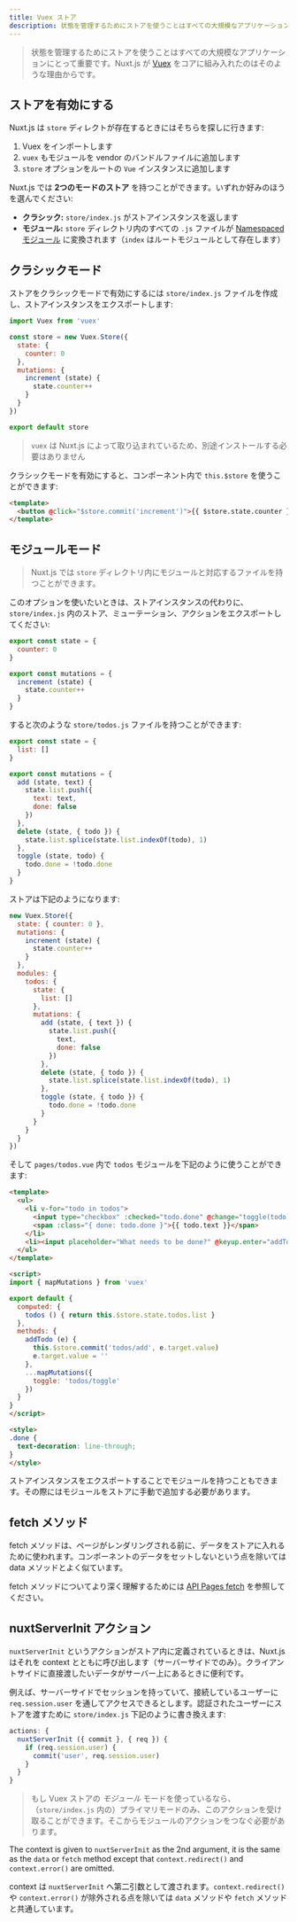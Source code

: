 ```yaml
---
title: Vuex ストア
description: 状態を管理するためにストアを使うことはすべての大規模なアプリケーションにとって重要です。Nuxt.js が Vuex をコアに組み入れたのはそのような理由からです。
---
```


<!-- title: Vuex Store -->
<!-- description: Using a store to manage the state is important for every big application, that's why nuxt.js implement Vuex in its core. -->

<!-- \> Using a store to manage the state is important to every big application, that's why nuxt.js implement [vuex](https://github.com/vuejs/vuex) in its core. -->

> 状態を管理するためにストアを使うことはすべての大規模なアプリケーションにとって重要です。Nuxt.js が [Vuex](https://github.com/vuejs/vuex) をコアに組み入れたのはそのような理由からです。

<!-- ## Activate the Store -->

## ストアを有効にする

<!-- Nuxt.js will look for the `store` directory, if it exists, it will: -->

Nuxt.js は `store` ディレクトが存在するときにはそちらを探しに行きます:

<!-- 1. Import Vuex -->
<!-- 2. Add `vuex` module in the vendors bundle -->
<!-- 3. Add the `store` option to the root `Vue` instance. -->

1. Vuex をインポートします
2. `vuex` もモジュールを vendor のバンドルファイルに追加します
3. `store` オプションをルートの `Vue` インスタンスに追加します

<!-- Nuxt.js lets you have **2 modes of store**, choose the one you prefer: -->

Nuxt.js では **2つのモードのストア** を持つことができます。いずれか好みのほうを選んでください:

<!-- - **Classic:** `store/index.js` returns a store instance -->
<!-- - **Modules:** every `.js` file inside the `store` directory is transformed as a [namespaced module](http://vuex.vuejs.org/en/modules.html) (`index` being the root module) -->

- **クラシック:** `store/index.js` がストアインスタンスを返します
- **モジュール:** `store` ディレクトリ内のすべての `.js` ファイルが [Namespaced モジュール](http://vuex.vuejs.org/en/modules.html) に変換されます（`index` はルートモジュールとして存在します）

<!-- ## Classic mode -->

## クラシックモード

<!-- To activate the store with the classic mode, we create the `store/index.js` file and export the store instance: -->

ストアをクラシックモードで有効にするには `store/index.js` ファイルを作成し、ストアインスタンスをエクスポートします:

```js
import Vuex from 'vuex'

const store = new Vuex.Store({
  state: {
    counter: 0
  },
  mutations: {
    increment (state) {
      state.counter++
    }
  }
})

export default store
```

<!-- \> We don't need to install `vuex` since it's shipped with nuxt.js -->

> `vuex` は Nuxt.js によって取り込まれているため、別途インストールする必要はありません

<!-- We can now use `this.$store` inside our components: -->

クラシックモードを有効にすると、コンポーネント内で `this.$store` を使うことができます:

```html
<template>
  <button @click="$store.commit('increment')">{{ $store.state.counter }}</button>
</template>
```

<!-- ## Modules mode -->

## モジュールモード

<!-- \> Nuxt.js lets you have a `store` directory with every file corresponding to a module. -->

> Nuxt.js では `store` ディレクトリ内にモジュールと対応するファイルを持つことができます。

<!-- If you want this option, export the state, mutations and actions in `store/index.js` instead of a store instance: -->

このオプションを使いたいときは、ストアインスタンスの代わりに、`store/index.js` 内のストア、ミューテーション、アクションをエクスポートしてください:

```js
export const state = {
  counter: 0
}

export const mutations = {
  increment (state) {
    state.counter++
  }
}
```

<!-- Then, you can have a `store/todos.js` file: -->

すると次のような `store/todos.js` ファイルを持つことができます:

```js
export const state = {
  list: []
}

export const mutations = {
  add (state, text) {
    state.list.push({
      text: text,
      done: false
    })
  },
  delete (state, { todo }) {
    state.list.splice(state.list.indexOf(todo), 1)
  },
  toggle (state, todo) {
    todo.done = !todo.done
  }
}
```

<!-- The store will be as such: -->

ストアは下記のようになります:

```js
new Vuex.Store({
  state: { counter: 0 },
  mutations: {
    increment (state) {
      state.counter++
    }
  },
  modules: {
    todos: {
      state: {
        list: []
      },
      mutations: {
        add (state, { text }) {
          state.list.push({
            text,
            done: false
          })
        },
        delete (state, { todo }) {
          state.list.splice(state.list.indexOf(todo), 1)
        },
        toggle (state, { todo }) {
          todo.done = !todo.done
        }
      }
    }
  }
})
```

<!-- And in your `pages/todos.vue`, using the `todos` module: -->

そして `pages/todos.vue` 内で `todos` モジュールを下記のように使うことができます:

```html
<template>
  <ul>
    <li v-for="todo in todos">
      <input type="checkbox" :checked="todo.done" @change="toggle(todo)">
      <span :class="{ done: todo.done }">{{ todo.text }}</span>
    </li>
    <li><input placeholder="What needs to be done?" @keyup.enter="addTodo"></li>
  </ul>
</template>

<script>
import { mapMutations } from 'vuex'

export default {
  computed: {
    todos () { return this.$store.state.todos.list }
  },
  methods: {
    addTodo (e) {
      this.$store.commit('todos/add', e.target.value)
      e.target.value = ''
    },
    ...mapMutations({
      toggle: 'todos/toggle'
    })
  }
}
</script>

<style>
.done {
  text-decoration: line-through;
}
</style>
```

<!-- <div class="Alert">You can also have modules by exporting a store instance, you will have to add them manually on your store.</div> -->

<div class="Alert">ストアインスタンスをエクスポートすることでモジュールを持つこともできます。その際にはモジュールをストアに手動で追加する必要があります。</div>

<!-- ## The fetch Method -->

## fetch メソッド

<!-- \> The fetch method is used to fill the store before rendering the page, it's like the data method except it doesn't set the component data. -->

fetch メソッドは、ページがレンダリングされる前に、データをストアに入れるために使われます。コンポーネントのデータをセットしないという点を除いては data メソッドとよく似ています。

<!-- More information about the fetch method: [API Pages fetch](/api/pages-fetch) -->

fetch メソッドについてより深く理解するためには [API Pages fetch](/api/pages-fetch) を参照してください。

<!-- ## The nuxtServerInit Action -->

## nuxtServerInit アクション

<!-- If the action `nuxtServerInit` is defined in the store, nuxt.js will call it with the context (only from the server-side). It's useful when we have some data on the server we want to give directly to the client-side. -->

`nuxtServerInit` というアクションがストア内に定義されているときは、Nuxt.js はそれを context とともに呼び出します（サーバーサイドでのみ）。クライアントサイドに直接渡したいデータがサーバー上にあるときに便利です。

<!-- For example, let's say we have sessions on the server-side and we can access the connected user trough `req.session.user`. To give the authenticated user to our store, we update our `store/index.js` to the following: -->

例えば、サーバーサイドでセッションを持っていて、接続しているユーザーに `req.session.user` を通してアクセスできるとします。認証されたユーザーにストアを渡すために `store/index.js` 下記のように書き換えます:

```js
actions: {
  nuxtServerInit ({ commit }, { req }) {
    if (req.session.user) {
      commit('user', req.session.user)
    }
  }
}
```

<!-- \> If you are using the _Modules_ mode of the Vuex store, only the primary module (in `store/index.js`) will receive this action. You'll need to chain your module actions from there. -->

> もし Vuex ストアの _モジュール_ モードを使っているなら、（`store/index.js` 内の）プライマリモードのみ、このアクションを受け取ることができます。そこからモジュールのアクションをつなぐ必要があります。

The context is given to `nuxtServerInit` as the 2nd argument, it is the same as the `data` or `fetch` method except that `context.redirect()` and `context.error()` are omitted.

context は `nuxtServerInit` へ第二引数として渡されます。`context.redirect()` や `context.error()` が除外される点を除いては `data` メソッドや `fetch` メソッドと共通しています。

